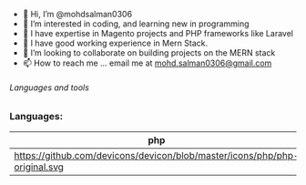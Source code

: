 - 👋 Hi, I’m @mohdsalman0306
- 👀 I’m interested in coding, and learning new in programming
- 🌱 I have expertise in Magento projects and PHP frameworks like Laravel
- 🌱 I have good working experience in Mern Stack.
- 💞️ I’m looking to collaborate on building projects on the MERN stack
- 📫 How to reach me ... email me at mohd.salman0306@gmail.com

<!---
mohdsalman0306/mohdsalman0306 is a ✨ special ✨ repository because its `README.md` (this file) appears on your GitHub profile.
You can click the Preview link to take a look at your changes.
--->
###### Languages and tools

### Languages:
|php|JS|Python3|Golang|
|---|--|-------|------|
|https://github.com/devicons/devicon/blob/master/icons/php/php-original.svg|https://github.com/devicons/devicon/blob/master/icons/javascript/javascript-original.svg|https://github.com/devicons/devicon/blob/master/icons/python/python-original.svg|https://github.com/devicons/devicon/blob/master/icons/go/go-original-wordmark.svg|
